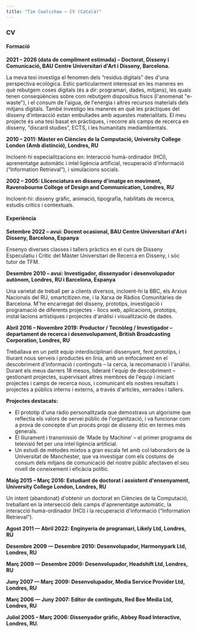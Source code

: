 ```yaml
---
title: "Tim Cowlishaw — CV (Català)"
---
```


### CV

#### Formació

**2021 – 2026 (data de compliment estimada) – Doctorat, Disseny i Comunicació, BAU Centre Universitari d'Art i Disseny, Barcelona.**

La meva tesi investiga el fenomen dels “residus digitals” des d'una perspectiva ecològica. Estic particularment interessat en les maneres en què rebutgem coses digitals (és a dir: programari, dades, mitjans), les quals tenen conseqüències sobre com rebutgem dispositius físics (l'anomenat "e-waste"), i el consum de l'aigua, de l'energia i altres recursos materials dels mitjans digitals. També investigo les maneres en què les pràctiques del disseny d'interacció estan embullades amb aquestes materialitats. El meu projecte és una tesi basat en pràctiques, i recorre als camps de recerca en disseny, “discard studies”, ECTS, i les humanitats mediambientals.

**2010 – 2011: Màster en Ciències de la Computació, University College London (Amb distinció), Londres, RU**

Incloent-hi especialitzacions en: Interacció humà-ordinador (HCI), aprenentatge automàtic i intel·ligència artificial, recuperació d'informació (“Information Retrieval”), i simulacions socials.

**2002 – 2005: Llicenciatura en disseny d'imatge en moviment, Ravensbourne College of Design and Communication, Londres, RU**

Incloent-hi: disseny gràfic, animació, tipografia, habilitats de recerca, estudis crítics i contextuals.

#### Experiència

**Setembre 2022 – avui: Docent ocasional, BAU Centre Universitari d'Art i Disseny, Barcelona, ​​Espanya**

Ensenyo diverses classes i tallers pràctics en el curs de Disseny Especulatiu i Crític del Màster Universitari de Recerca en Disseny, i sóc tutor de TFM.

**Desembre 2010 – avui: Investigador, dissenyador i desenvolupador autònom, Londres, RU i Barcelona, ​​Espanya**

Una varietat de treball per a clients diversos, incloent-hi la BBC, els Arxius Nacionals del RU, smartcitizen.me, i la Xarxa de Ràdios Comunitàries de Barcelona. M'he encarregat del disseny, prototips, investigació i programació de diferents projectes - llocs web, aplicacions, prototips, instal·lacions artístiques i projectes d'anàlisi i visualització de dades.



**Abril 2016 – Novembre 2019: Productor / Tecnòleg / Investigador – departament de recerca i desenvolupament, British Broadcasting Corporation, Londres, RU**

Treballava en un petit equip interdisciplinari dissenyant, fent prototips, i lliurant nous serveis i productes en línia, amb un enfocament en el descobriment d'informació i continguts – la cerca, la recomanació i l'anàlisi. Durant els meus darrers 18 mesos, lideraré l'equip de descobriment – ​​gestionant projectes, supervisant altres membres de l'equip i iniciant projectes i camps de recerca nous, i comunicant els nostres resultats i projectes a públics interns i externs, a través d'articles, xerrades i tallers.

**Projectes destacats:**

* El prototip d'una ràdio personalitzada que demostrava un algorisme que reflectia els valors de servei públic de l'organització, i va funcionar com a prova de concepte d'un procés propi de disseny ètic en termes més generals.
* El lliurament i transmissió de ‘Made by Machine’ – el primer programa de televisió fet per una intel·ligència artificial.
* Un estudi de mètodes mixtos a gran escala fet amb col·laboradors de la Universitat de Manchester, que va investigar com els costums de consum dels mitjans de comunicació del nostre públic afectaven el seu nivell de coneixement i eficàcia polític.

**Maig 2015 – Març 2016: Estudiant de doctorat i assistent d'ensenyament, University College London, Londres, RU**

Un intent (abandonat) d'obtenir un doctorat en Ciències de la Computació, treballant en la intersecció dels camps d'aprenentatge automàtic, la interacció humà-ordinador (HCI) i la recuperació d'informació (“Information Retrieval”).

**Agost 2011 — Abril 2022: Enginyeria de programari, Likely Ltd, Londres, RU**

**Desembre 2009 — Desembre 2010: Desenvolupador, Harmonypark Ltd, Londres, RU**

**Març 2009 — Desembre 2009: Desenvolupador, Headshift Ltd, Londres, RU**

**Juny 2007 — Març 2009: Desenvolupador, Media Service Provider Ltd, Londres, RU**

**Març 2006 — Juny 2007: Editor de continguts, Red Bee Media Ltd, Londres, RU**

**Juliol 2005 – Març 2006: Dissenyador gràfic, Abbey Road Interactive, Londres, RU.**
